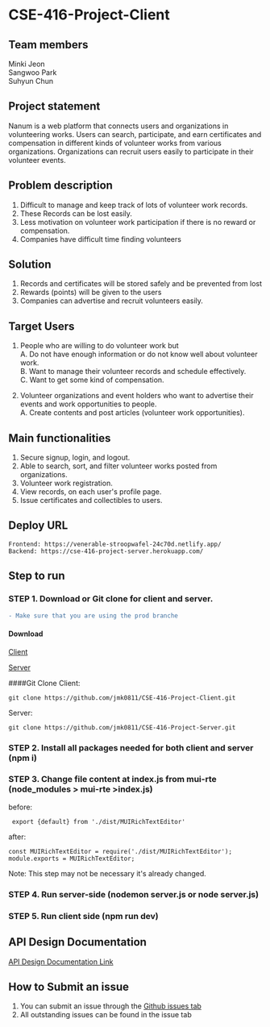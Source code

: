 # CSE-416-Project-Client


## Team members
Minki Jeon  
Sangwoo Park  
Suhyun Chun  


## Project statement
Nanum is a web platform that connects users and organizations in volunteering works. Users can search, participate, and earn certificates and compensation in different kinds of volunteer works from various organizations. Organizations can recruit users easily to participate in their volunteer events.


## Problem description

1. Difficult to manage and keep track of lots of volunteer work records.
2. These Records can be lost easily.
3. Less motivation on volunteer work participation if there is no reward or compensation.
4. Companies have difficult time finding volunteers


## Solution

1. Records and certificates will be stored safely and be prevented from lost
2. Rewards (points) will be given to the users
3. Companies can advertise and recruit volunteers easily.



## Target Users

1.	People who are willing to do volunteer work but  
  A.	Do not have enough information or do not know well about volunteer work.  
  B.	Want to manage their volunteer records and schedule effectively.  
  C.	Want to get some kind of compensation.  
  
2.	Volunteer organizations and event holders who want to advertise their events and work opportunities to people.  
  A.	Create contents and post articles (volunteer work opportunities).  


## Main functionalities

1.	Secure signup, login, and logout.
2.  Able to search, sort, and filter volunteer works posted from organizations. 
3.	Volunteer work registration.
4.	View records, on each user's profile page.
5.	Issue certificates and collectibles to users.


## Deploy URL
	Frontend: https://venerable-stroopwafel-24c70d.netlify.app/
	Backend: https://cse-416-project-server.herokuapp.com/

## Step to run 

### STEP 1. Download or Git clone for client and server.
```diff
- Make sure that you are using the prod branche
```

#### Download
[Client](https://github.com/jmk0811/CSE-416-Project-Client/tree/prod)

[Server](https://github.com/jmk0811/CSE-416-Project-Server/tree/prod)

####Git Clone
Client: 
```
git clone https://github.com/jmk0811/CSE-416-Project-Client.git
```
Server: 
```
git clone https://github.com/jmk0811/CSE-416-Project-Server.git
```

### STEP 2. Install all packages needed for both client and server (npm i)

### STEP 3. Change file content at index.js from mui-rte (node_modules > mui-rte >index.js)

before:
``` 
 export {default} from './dist/MUIRichTextEditor'
```
after:
```
const MUIRichTextEditor = require('./dist/MUIRichTextEditor'); module.exports = MUIRichTextEditor;
```

Note: This step may not be necessary it's already changed.

### STEP 4. Run server-side (nodemon server.js or node server.js)

### STEP 5. Run client side (npm run dev) 


## API Design Documentation

[API Design Documentation Link](https://docs.google.com/spreadsheets/d/1FL2lbrHG2zM9vgd6tAunh98WdouYaGJ2WFJYhZ0gfz4/edit#gid=0)

## How to Submit an issue
1. You can submit an issue through the [Github issues tab](https://github.com/jmk0811/CSE-416-Project-Client/issues)
2. All outstanding issues can be found in the issue tab
